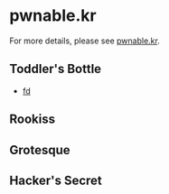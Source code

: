 # pwnable.kr

For more details, please see [pwnable.kr](http://pwnable.kr/play.php).

## Toddler's Bottle

- [fd](fd/README.md)

## Rookiss

## Grotesque

## Hacker's Secret